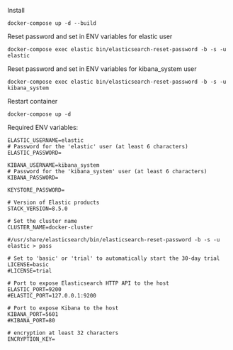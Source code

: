 Install
```
docker-compose up -d --build
```
Reset password and set in ENV variables for elastic user
```
docker-compose exec elastic bin/elasticsearch-reset-password -b -s -u elastic
```
Reset password and set in ENV variables for kibana_system user
```
docker-compose exec elastic bin/elasticsearch-reset-password -b -s -u kibana_system
```
Restart container
```
docker-compose up -d
```

Required ENV variables:
```
ELASTIC_USERNAME=elastic
# Password for the 'elastic' user (at least 6 characters)
ELASTIC_PASSWORD=

KIBANA_USERNAME=kibana_system
# Password for the 'kibana_system' user (at least 6 characters)
KIBANA_PASSWORD=

KEYSTORE_PASSWORD=

# Version of Elastic products
STACK_VERSION=8.5.0

# Set the cluster name
CLUSTER_NAME=docker-cluster

#/usr/share/elasticsearch/bin/elasticsearch-reset-password -b -s -u elastic > pass

# Set to 'basic' or 'trial' to automatically start the 30-day trial
LICENSE=basic
#LICENSE=trial

# Port to expose Elasticsearch HTTP API to the host
ELASTIC_PORT=9200
#ELASTIC_PORT=127.0.0.1:9200

# Port to expose Kibana to the host
KIBANA_PORT=5601
#KIBANA_PORT=80

# encryption at least 32 characters
ENCRYPTION_KEY=

```